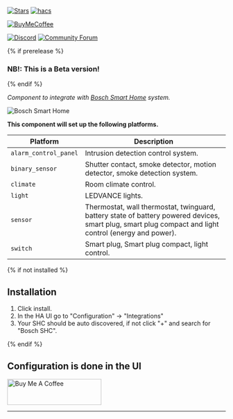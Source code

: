 [![Stars][stars-shield]][bosch_shc]
[![hacs][hacsbadge]][hacs]

[![BuyMeCoffee][buymecoffeebadge]][buymecoffee]

[![Discord][discord-shield]][discord]
[![Community Forum][forum-shield]][forum]

{% if prerelease %}
### NB!: This is a Beta version!

{% endif %}

_Component to integrate with [Bosch Smart Home][bosch_smart_home] system._

![Bosch Smart Home][bosch_smart_home_icon]

**This component will set up the following platforms.**

| Platform              | Description                                                                                                                                            |
| --------------------- | ------------------------------------------------------------------------------------------------------------------------------------------------------ |
| `alarm_control_panel` | Intrusion detection control system.                                                                                                                    |
| `binary_sensor`       | Shutter contact, smoke detector, motion detector, smoke detection system.                                                                                                      |
| `climate`             | Room climate control.                                                                                                                                  |
| `light`               | LEDVANCE lights.                                                                                                                                       |
| `sensor`              | Thermostat, wall thermostat, twinguard, battery state of battery powered devices, smart plug, smart plug compact and light control (energy and power). |
| `switch`              | Smart plug, Smart plug compact, light control.                                                                                                         |

{% if not installed %}
## Installation

1. Click install.
2. In the HA UI go to "Configuration" -> "Integrations"
3. Your SHC should be auto discovered, if not click "+" and search for "Bosch SHC".

{% endif %}


## Configuration is done in the UI

<!---->

<a href="https://www.buymeacoffee.com/tschamm" target="_blank"><img src="https://cdn.buymeacoffee.com/buttons/v2/default-yellow.png" alt="Buy Me A Coffee" style="height: 60px !important;width: 217px !important;" ></a>

***

[bosch_smart_home]: https://github.com/BoschSmartHome/bosch-shc-api-docs
[bosch_smart_home_icon]: https://www.home-connect-plus.com/dist/static/partners/bosch_smart_home/Bosch_Smart_Home_290px_@2x.png
[bosch_shc]: https://github.com/tschamm/boschshc-hass
[stars-shield]: https://img.shields.io/github/stars/tschamm/boschshc-hass
[buymecoffee]: https://www.buymeacoffee.com/tschamm
[buymecoffeebadge]: https://img.shields.io/badge/buy%20me%20a%20double%20espresso-donate-yellow.svg
[hacs]: https://github.com/custom-components/hacs
[hacsbadge]: https://img.shields.io/badge/HACS-Default-orange.svg
[discord]: https://discord.gg/Qa5fW2R
[discord-shield]: https://img.shields.io/discord/330944238910963714.svg
[forum-shield]: https://img.shields.io/badge/community-forum-brightgreen.svg
[forum]: https://community.home-assistant.io/
[license]: https://github.com/tschamm/boschshc-hass/blob/main/LICENSE
[maintenance-shield]: https://img.shields.io/badge/maintainer-Thomas%20Schamm%20%40%C2%A0tschamm-blue
[user_profile]: https://github.com/tschamm
